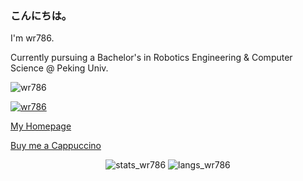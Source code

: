 ### こんにちは。

I'm wr786.

Currently pursuing a Bachelor's in Robotics Engineering & Computer Science @ Peking Univ.

<p align="left"> <img src="https://komarev.com/ghpvc/?username=wr786&color=blueviolet" alt="wr786"/> </p>

<p align="left"> <a href="https://github.com/ryo-ma/github-profile-trophy"><img src="https://github-profile-trophy.vercel.app/?username=wr786" alt="wr786" /></a> </p>

[My Homepage](https://wr786.github.io)

[Buy me a Cappuccino](https://wr786.github.io/images/tmp/givememoney.png)

<div align="center">
  <img src="https://github-readme-stats.vercel.app/api?username=wr786&show_icons=true&icon_color=6600FF&title_color=6600FF" alt="stats_wr786">
  <img src="https://github-readme-stats.vercel.app/api/top-langs/?username=wr786&layout=compact&icon_color=6600FF&title_color=6600FF" alt="langs_wr786">
</div>
